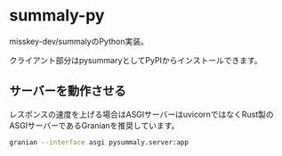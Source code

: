 # summaly-py
misskey-dev/summalyのPython実装。

クライアント部分はpysummaryとしてPyPIからインストールできます。

## サーバーを動作させる
レスポンスの速度を上げる場合はASGIサーバーはuvicornではなくRust製のASGIサーバーであるGranianを推奨しています。
```bash
granian --interface asgi pysummaly.server:app
```